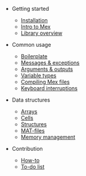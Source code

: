 
* Getting started

  * [Installation](install.md)
  * [Intro to Mex](mex.md)
  * [Library overview](arch.md)

* Common usage

  * [Boilerplate](common/boilerplate.md)
  * [Messages & exceptions](common/printing.md)
  * [Arguments & outputs](common/args.md)
  * [Variable types](common/types.md)
  * [Compiling Mex files](common/compile.md)
  * [Keyboard interruptions](common/interrupt.md)

* Data structures

  * [Arrays](data/array.md)
  * [Cells](data/cell.md)
  * [Structures](data/struct.md)
  * [MAT-files](data/mat.md)
  * [Memory management](data/memory.md)

* Contribution

  * [How-to](contribute.md)
  * [To-do list](todo.md)